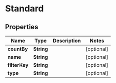 
# Standard

## Properties
Name | Type | Description | Notes
------------ | ------------- | ------------- | -------------
**countBy** | **String** |  |  [optional]
**name** | **String** |  |  [optional]
**filterKey** | **String** |  |  [optional]
**type** | **String** |  |  [optional]



